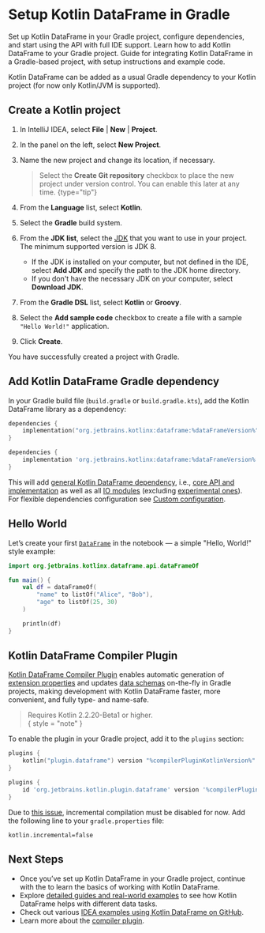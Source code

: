# Setup Kotlin DataFrame in Gradle

<web-summary>
Set up Kotlin DataFrame in your Gradle project, configure dependencies, and start using the API with full IDE support.
</web-summary>

<card-summary>
Learn how to add Kotlin DataFrame to your Gradle project.
</card-summary>

<link-summary>
Guide for integrating Kotlin DataFrame in a Gradle-based project, with setup instructions and example code.
</link-summary>

Kotlin DataFrame can be added as a usual Gradle dependency 
to your Kotlin project (for now only Kotlin/JVM is supported).

## Create a Kotlin project

1. In IntelliJ IDEA, select **File** | **New** | **Project**.
2. In the panel on the left, select **New Project**.
3. Name the new project and change its location, if necessary.

   > Select the **Create Git repository** checkbox to place the new project under version control. 
   > You can enable this later at any time.
   > {type="tip"}

4. From the **Language** list, select **Kotlin**.
5. Select the **Gradle** build system.
6. From the **JDK list**, select the [JDK](https://www.oracle.com/java/technologies/downloads/) 
that you want to use in your project. The minimum supported version is JDK 8.
    * If the JDK is installed on your computer, but not defined in the IDE, select **Add JDK** 
      and specify the path to the JDK home directory.
    * If you don't have the necessary JDK on your computer, select **Download JDK**.
7. From the **Gradle DSL** list, select **Kotlin** or **Groovy**.
8. Select the **Add sample code** checkbox to create a file with a sample `"Hello World!"` application.
9. Click **Create**.

You have successfully created a project with Gradle.

## Add Kotlin DataFrame Gradle dependency

In your Gradle build file (`build.gradle` or `build.gradle.kts`), add the Kotlin DataFrame library as a dependency:

<tabs>
<tab title="Kotlin DSL">

```kotlin
dependencies {
    implementation("org.jetbrains.kotlinx:dataframe:%dataFrameVersion%")
}
```

</tab>

<tab title="Groovy DSL">

```groovy
dependencies {
    implementation 'org.jetbrains.kotlinx:dataframe:%dataFrameVersion%'
}
```

</tab>
</tabs>

This will add [general Kotlin DataFrame dependency](Modules.md#dataframe-general), 
i.e., [core API and implementation](Modules.md#dataframe-core) as well as all 
[IO modules](Modules.md#io-modules) (excluding [experimental ones](Modules.md#experimental-modules)).  
For flexible dependencies configuration see [Custom configuration](SetupCustomGradle.md).

## Hello World

Let’s create your first [`DataFrame`](DataFrame.md) in the notebook — a simple "Hello, World!" style example:

```kotlin
import org.jetbrains.kotlinx.dataframe.api.dataFrameOf

fun main() {
    val df = dataFrameOf(
        "name" to listOf("Alice", "Bob"),
        "age" to listOf(25, 30)
    )

    println(df)
}
```

## Kotlin DataFrame Compiler Plugin

[Kotlin DataFrame Compiler Plugin](Compiler-Plugin.md) enables automatic generation of
[extension properties](extensionPropertiesApi.md) and updates [data schemas](schemas.md)
on-the-fly in Gradle projects, making development with Kotlin DataFrame faster,
more convenient, and fully type- and name-safe.

> Requires Kotlin 2.2.20-Beta1 or higher.  
> { style = "note" }

To enable the plugin in your Gradle project, add it to the `plugins` section:

<tabs>
<tab title="Kotlin DSL">

```kotlin
plugins {
    kotlin("plugin.dataframe") version "%compilerPluginKotlinVersion%"
}
```

</tab>

<tab title="Groovy DSL">

```groovy
plugins {
    id 'org.jetbrains.kotlin.plugin.dataframe' version '%compilerPluginKotlinVersion%'
}
```

</tab>
</tabs>

Due to [this issue](https://youtrack.jetbrains.com/issue/KT-66735), incremental compilation must be disabled for now.
Add the following line to your `gradle.properties` file:

```properties
kotlin.incremental=false
```

## Next Steps

* Once you’ve set up Kotlin DataFrame in your Gradle project, continue with the [](quickstart.md)
  to learn the basics of working with Kotlin DataFrame.
* Explore [detailed guides and real-world examples](Guides-And-Examples.md)
  to see how Kotlin DataFrame helps with different data tasks.
* Check out various
  [IDEA examples using Kotlin DataFrame on GitHub](https://github.com/Kotlin/dataframe/tree/master/examples/idea-examples).
* Learn more about the [compiler plugin](Compiler-Plugin.md).
